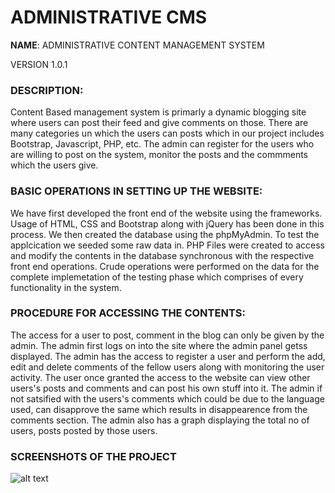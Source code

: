 # ADMINISTRATIVE CMS

**NAME**: ADMINISTRATIVE CONTENT MANAGEMENT SYSTEM

VERSION 1.0.1

### DESCRIPTION: 

Content Based management system is primarly a dynamic blogging site where users can post their feed and give comments on those. There are many categories un which the users can posts which in our project includes Bootstrap, Javascript, PHP, etc. The admin can register for the users who are willing to post on the system, monitor the posts and the commments which the users give. 

### BASIC OPERATIONS IN SETTING UP THE WEBSITE: 

We have first developed the front end of the website using the frameworks. Usage of HTML, CSS and Bootstrap along with jQuery has been done in this process.
We then created the database using the phpMyAdmin.
To test the applcication we seeded some raw data in.
PHP Files were created to access and modify the contents in the database synchronous with the respective front end operations. Crude operations were performed on the data for the complete implemetation of the testing phase which comprises of every functionality in the system. 


### PROCEDURE FOR ACCESSING THE CONTENTS: 

The access for a user to post, comment in the blog can only be given by the admin. The admin first logs on into the site where the admin panel getss displayed. 
The admin has the access to register a user and perform the add, edit and delete comments of the fellow users along with monitoring the user activity.
The user once granted the access to the website can view other users's posts and comments and can post his own stuff into it.
The admin if not satsified with the users's comments which could be due to the language used, can disapprove the same which results in disappearence from the comments section. 
The admin also has a graph displaying the total no of users, posts posted by those users.

### SCREENSHOTS OF THE PROJECT

![alt text](Hello-Rep-/RM1.png)

 
